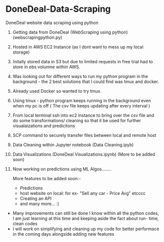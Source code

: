 # DoneDeal-Data-Scraping
DoneDeal website data scraping using python

1. Getting data from DoneDeal (WebScraping using python) (webscrapingpython.py)
2. Hosted in AWS EC2 Instance (as I dont want to mess up my local storage)
3. Initally stored data in S3 but due to limited requests in free trial had to store in ebs volumne within AWS.
4. Was looking out for different ways to run my python program in the background - the 2 best solutions that I could find was tmux and docker.
5. Already used Docker so wanted to try tmux.
6. Using tmux - python program keeps running in the background even when my pc is off ( The csv file keeps updating after every interval )
7. From local terminal ssh into ec2 instance to bring over the csv file and do some transformations/ cleaning so that it be used for further visualaizations and predicitons
8. SCP command to securely transfer files between local and remote host
9. Data Cleaning within Jupyter notebook (Data Cleaning.ipyb)
10. Data Visualizations (DoneDeal Visualizations.ipynb) (More to be added soon)
11. Now working on predictions using ML Algos........


    More features to be added soon:-
    - Predictions
    - host website on local: for ex- "Sell any car - Price Avg" etcccc
    - Creating an API
    - and many more... :)
   
* Many improvements can still be done I know within all the python codes, I am just learning at this time and keeping aside the fact about run- time, clean codes 
* I will work on simplifying and cleaning up my code for better performace in the coming days alongside adding new features 
